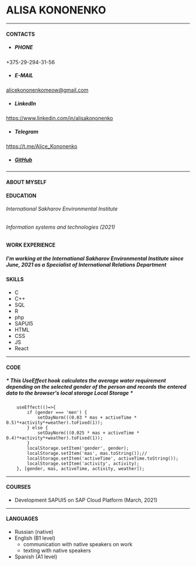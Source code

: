 # **ALISA KONONENKO**
---
#### **CONTACTS**
* ##### PHONE
+375-29-294-31-56
* ##### E-MAIL
alicekononenkomeow@gmail.com
* ##### LinkedIn
https://www.linkedin.com/in/alisakononenko
* ##### Telegram
https://t.me/Alice_Kononenko
* ##### [GitHub](https://github.com/AliceKononenko)
---
#### **ABOUT MYSELF**
#### EDUCATION
###### International Sakharov Environmental Institute
###### *Information systems and technologies (2021)*

#### WORK EXPERIENCE
##### *I'm working at the International Sakharov Environmental Institute since June, 2021 as a Specialist of International Relations Department*
#### SKILLS
* C
* C++
* SQL
* R
* php
* SAPUI5
* HTML
* CSS
* JS
* React

---
#### **CODE**
##### * This UseEffect hook calculates the average water requirement depending on the selected gender of the person and records the entered data to the browser's local storage Local Storage *
```
    useEffect(()=>{ 
        if (gender === 'men') {
            setDayNorm(((0.03 * mas + activeTime * 0.5)*+activity*+weather).toFixed(1)); 
        } else {
            setDayNorm(((0.025 * mas + activeTime * 0.4)*+activity*+weather).toFixed(1)); 
        }
        localStorage.setItem('gender', gender);
        localStorage.setItem('mas', mas.toString());//
        localStorage.setItem('activeTime', activeTime.toString());
        localStorage.setItem('activity', activity);
    }, [gender, mas, activeTime, activity, weather]);
```

---
#### **COURSES**
* Development SAPUI5 on SAP Cloud Platform (March, 2021)

---
#### **LANGUAGES**
* Russian (native)
* English (B1 level) 
    + communication with native speakers on work 
    + texting with native speakers
* Spanish (A1 level)